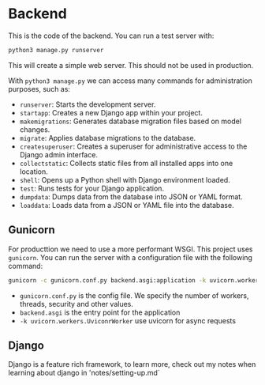 # Backend

This is the code of the backend. You can run a test server with:
```bash
python3 manage.py runserver
```
This will create a simple web server. This should not be used in production.

With `python3 manage.py` we can access many commands for administration purposes, such as:
- `runserver`: Starts the development server.
- `startapp`: Creates a new Django app within your project.
- `makemigrations`: Generates database migration files based on model changes.
- `migrate`: Applies database migrations to the database.
- `createsuperuser`: Creates a superuser for administrative access to the Django admin interface.
- `collectstatic`: Collects static files from all installed apps into one location.
- `shell`: Opens up a Python shell with Django environment loaded.
- `test`: Runs tests for your Django application.
- `dumpdata`: Dumps data from the database into JSON or YAML format.
- `loaddata`: Loads data from a JSON or YAML file into the database.

## Gunicorn

For producttion we need to use a more performant WSGI. This project uses `gunicorn`. You can run the server with a configuration file with the following command:
```bash
gunicorn -c gunicorn.conf.py backend.asgi:application -k uvicorn.workers.UvicornWorker
```
- `gunicorn.conf.py` is the config file. We specify the number of workers, threads, security and other values.
- `backend.asgi` is the entry point for the application
- `-k uvicorn.workers.UviconrWorker` use uvicorn for async requests

## Django

Django is a feature rich framework, to learn more, check out my notes when learning about django in 'notes/setting-up.md`
